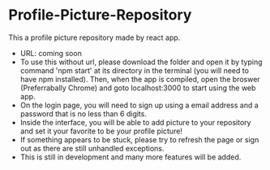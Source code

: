 # Profile-Picture-Repository
This a profile picture repository made by react app.
- URL: coming soon
- To use this without url, please download the folder and open it by typing command 'npm start' at its directory in the terminal (you will need to have npm installed). Then, when the app is compiled, open the broswer (Preferrabally Chrome) and goto localhost:3000 to start using the web app.
- On the login page, you will need to sign up using a email address and a password that is no less than 6 digits.
- Inside the interface, you will be able to add picture to your repository and set it your favorite to be your profile picture!
- If something appears to be stuck, please try to refresh the page or sign out as there are still unhandled exceptions.
- This is still in development and many more features will be added.
